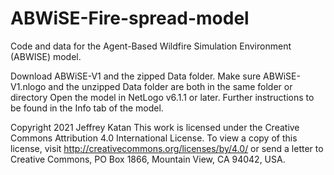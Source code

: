 # ABWiSE-Fire-spread-model
Code and data for the Agent-Based Wildfire Simulation Environment (ABWISE) model.

Download ABWiSE-V1 and the zipped Data folder.
Make sure ABWiSE-V1.nlogo and the unzipped Data folder are both in the same folder or directory
Open the model in NetLogo v6.1.1 or later.
Further instructions to be found in the Info tab of the model.

Copyright 2021 Jeffrey Katan
This work is licensed under the Creative Commons Attribution 4.0 International License. To view a copy of this license, visit http://creativecommons.org/licenses/by/4.0/ or send a letter to Creative Commons, PO Box 1866, Mountain View, CA 94042, USA.
